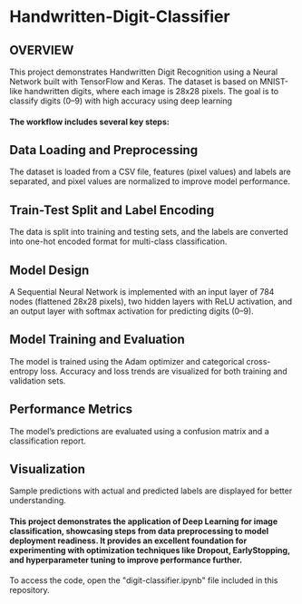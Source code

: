 # Handwritten-Digit-Classifier

## OVERVIEW

This project demonstrates Handwritten Digit Recognition using a Neural Network built with TensorFlow and Keras. The dataset is based on MNIST-like handwritten digits, where each image is 28x28 pixels. The goal is to classify digits (0–9) with high accuracy using deep learning

#### The workflow includes several key steps:

## Data Loading and Preprocessing 
The dataset is loaded from a CSV file, features (pixel values) and labels are separated, and pixel values are normalized to improve model performance.

## Train-Test Split and Label Encoding 
The data is split into training and testing sets, and the labels are converted into one-hot encoded format for multi-class classification.

## Model Design 
A Sequential Neural Network is implemented with an input layer of 784 nodes (flattened 28x28 pixels), two hidden layers with ReLU activation, and an output layer with softmax activation for predicting digits (0–9).

## Model Training and Evaluation 
The model is trained using the Adam optimizer and categorical cross-entropy loss. Accuracy and loss trends are visualized for both training and validation sets.

## Performance Metrics 
The model’s predictions are evaluated using a confusion matrix and a classification report.

## Visualization 
Sample predictions with actual and predicted labels are displayed for better understanding.

#### This project demonstrates the application of Deep Learning for image classification, showcasing steps from data preprocessing to model deployment readiness. It provides an excellent foundation for experimenting with optimization techniques like Dropout, EarlyStopping, and hyperparameter tuning to improve performance further.


To access the code, open the "digit-classifier.ipynb" file included in this repository.
